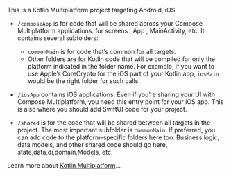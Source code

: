 This is a Kotlin Multiplatform project targeting Android, iOS.

* `/composeApp` is for code that will be shared across your Compose Multiplatform applications. for screens , App , MainActivity, etc.
  It contains several subfolders:
  - `commonMain` is for code that’s common for all targets.
  - Other folders are for Kotlin code that will be compiled for only the platform indicated in the folder name.
    For example, if you want to use Apple’s CoreCrypto for the iOS part of your Kotlin app,
    `iosMain` would be the right folder for such calls.

* `/iosApp` contains iOS applications. Even if you’re sharing your UI with Compose Multiplatform, 
  you need this entry point for your iOS app. This is also where you should add SwiftUI code for your project.

* `/shared` is for the code that will be shared between all targets in the project.
  The most important subfolder is `commonMain`. If preferred, you can add code to the platform-specific folders here too.
  Business logic, data models, and other shared code should go here, state,data,di,domain,Models, etc.

Learn more about [Kotlin Multiplatform](https://www.jetbrains.com/help/kotlin-multiplatform-dev/get-started.html)…